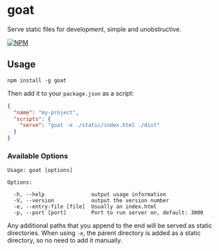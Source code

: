 goat
====

Serve static files for development, simple and unobstructive.

[![NPM][npm-badge]][npm-badge-link]

## Usage

```no-highlight
npm install -g goat
```

Then add it to your `package.json` as a script:

```json
{
  "name": "my-project",
  "scripts": {
    "serve": "goat -e ./static/index.html ./dist"
  }
}
```

### Available Options

```no-highlight
Usage: goat [options]

Options:

  -h, --help               output usage information
  -V, --version            output the version number
  -e, --entry-file [file]  Usually an index.html
  -p, --port [port]        Port to run server on, default: 3000
```

Any additional paths that you append to the end will be served as static directories.
When using `-e`, the parent directory is added as a static directory, so no need to add
it manually.

[npm-badge]: https://nodei.co/npm/goat.svg?stars=true
[npm-badge-link]: https://nodei.co/npm/goat/
